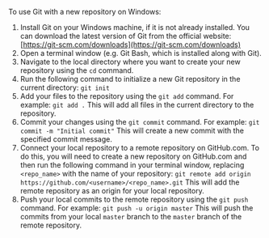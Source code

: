 To use Git with a new repository on Windows:

1.  Install Git on your Windows machine, if it is not already installed. You can download the latest version of Git from the official website: [https://git-scm.com/downloads](https://git-scm.com/downloads)
2.  Open a terminal window (e.g. Git Bash, which is installed along with Git).
3.  Navigate to the local directory where you want to create your new repository using the `cd` command.
4.  Run the following command to initialize a new Git repository in the current directory: `git init`
5.  Add your files to the repository using the `git add` command. For example: `git add .` This will add all files in the current directory to the repository.
6.  Commit your changes using the `git commit` command. For example: `git commit -m "Initial commit"` This will create a new commit with the specified commit message.
7.  Connect your local repository to a remote repository on GitHub.com. To do this, you will need to create a new repository on GitHub.com and then run the following command in your terminal window, replacing `<repo_name>` with the name of your repository: `git remote add origin https://github.com/<username>/<repo_name>.git` This will add the remote repository as an origin for your local repository.
8.  Push your local commits to the remote repository using the `git push` command. For example: `git push -u origin master` This will push the commits from your local `master` branch to the `master` branch of the remote repository.

